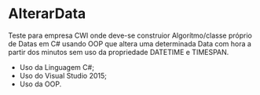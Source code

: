 # AlterarData
Teste para empresa CWI onde deve-se construior Algorítmo/classe próprio de Datas em C# usando OOP que altera uma determinada Data com hora a partir dos minutos sem uso da propriedade DATETIME e TIMESPAN.

* Uso da Linguagem C#;
* Uso do Visual Studio 2015; 
* Uso da OOP.
